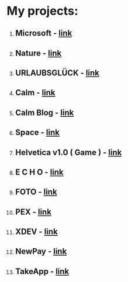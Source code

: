 <h1 style="font-size: 32px"> My projects: </h1>

1) <h2>Microsoft - <a href="https://mrvalera.github.io/Other-Code/MyProject/index.html"> link </a></h2>
2) <h2>Nature - <a href="https://mrvalera.github.io/Other-Code/MyProject4/Project.html"> link </a></h2>
3) <h2>URLAUBSGLÜCK - <a href="https://mrvalera.github.io/Other-Code/Project5/index2.html"> link </a></h2>
4) <h2>Calm - <a href="https://mrvalera.github.io/Other-Code/Project6/homePage.html"> link </a></h2>
5) <h2>Calm Blog - <a href="https://mrvalera.github.io/Other-Code/Project6/blogPage.html"> link </a></h2>
6) <h2>Space - <a href="https://mrvalera.github.io/Other-Code/Project%207/index.html"> link </a></h2>
7) <h2>Helvetica v1.0 ( Game ) - <a href="https://mrvalera.github.io/Other-Code/ProjectGame/index.html"> link </a></h2>
8) <h2>E C H O - <a href="https://mrvalera.github.io/Other-Code/project8/index.html"> link </a></h2>
9) <h2>FOTO - <a href="https://mrvalera.github.io/Other-Code/project9/index.html"> link </a></h2>
10) <h2>PEX - <a href="https://mrvalera.github.io/Other-Code/project10/index.html"> link </a></h2>
11) <h2>XDEV - <a href="http://xdev.su"> link </a></h2>
12) <h2>NewPay - <a href="http://var.newman.su"> link </a></h2>
13) <h2>TakeApp - <a href="https://mrvalera.github.io/Other-Code/project11/index.html"> link </a></h2>
